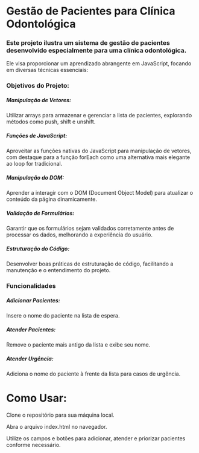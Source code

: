 <h1>Gestão de Pacientes para Clínica Odontológica</h1>


<h3>Este projeto ilustra um sistema de gestão de pacientes desenvolvido especialmente para uma clínica odontológica.</h3>
Ele visa proporcionar um aprendizado abrangente em JavaScript, focando em diversas técnicas essenciais:

<h3>Objetivos do Projeto:</h3>

<h5>Manipulação de Vetores:</h5>
Utilizar arrays para armazenar e gerenciar a lista de pacientes, explorando métodos como push, shift e unshift.

<h5>Funções de JavaScript:</h5>
Aproveitar as funções nativas do JavaScript para manipulação de vetores, com destaque para a função forEach como uma alternativa mais elegante ao loop for tradicional.

<h5>Manipulação do DOM:</h5> 
Aprender a interagir com o DOM (Document Object Model) para atualizar o conteúdo da página dinamicamente.

<h5>Validação de Formulários:</h5>
Garantir que os formulários sejam validados corretamente antes de processar os dados, melhorando a experiência do usuário.

<h5>Estruturação do Código:</h5>
Desenvolver boas práticas de estruturação de código, facilitando a manutenção e o entendimento do projeto.

<h3>Funcionalidades</h3>
<h5>Adicionar Pacientes:</h5> Insere o nome do paciente na lista de espera.

<h5>Atender Pacientes:</h5> Remove o paciente mais antigo da lista e exibe seu nome.

<h5>Atender Urgência:</h5> Adiciona o nome do paciente à frente da lista para casos de urgência.

<h1>Como Usar:</h1>
Clone o repositório para sua máquina local.

Abra o arquivo index.html no navegador.

Utilize os campos e botões para adicionar, atender e priorizar pacientes conforme necessário.
